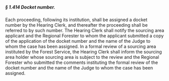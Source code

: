 ##### § 1.414 Docket number. #####

Each proceeding, following its institution, shall be assigned a docket number by the Hearing Clerk, and thereafter the proceeding shall be referred to by such number. The Hearing Clerk shall notify the sourcing area applicant and the Regional Forester to whom the applicant submitted a copy of the application of the docket number and the name of the Judge to whom the case has been assigned. In a formal review of a sourcing area instituted by the Forest Service, the Hearing Clerk shall inform the sourcing area holder whose sourcing area is subject to the review and the Regional Forester who submitted the comments instituting the formal review of the docket number and the name of the Judge to whom the case has been assigned.